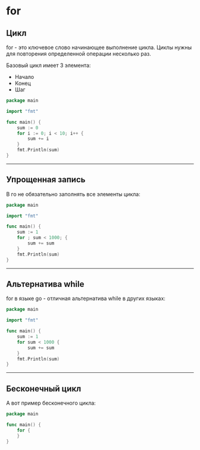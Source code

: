 # for

## Цикл

for - это ключевое слово начинающее выполнение цикла. Циклы нужны для повторения определенной операции несколько раз.

Базовый цикл имеет 3 элемента:
- Начало
- Конец
- Шаг


```go
package main

import "fmt"

func main() {
	sum := 0
	for i := 0; i < 10; i++ {
		sum += i
	}
	fmt.Println(sum)
}

```

---

## Упрощенная запись

В го не обязательно заполнять все элементы цикла:

```go
package main

import "fmt"

func main() {
	sum := 1
	for ; sum < 1000; {
		sum += sum
	}
	fmt.Println(sum)
}

```

---

## Альтернатива while

for в языке go - отличная альтернатива while в других языках:

```go
package main

import "fmt"

func main() {
	sum := 1
	for sum < 1000 {
		sum += sum
	}
	fmt.Println(sum)
}

```

---

## Бесконечный цикл

А вот пример бесконечного цикла:

```go
package main

func main() {
	for {
	}
}

```

